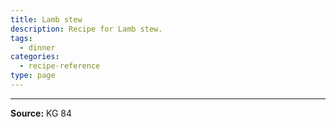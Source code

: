 ```yaml
---
title: Lamb stew
description: Recipe for Lamb stew.
tags:
  - dinner
categories:
  - recipe-reference
type: page
---
```


---

**Source:** KG 84
